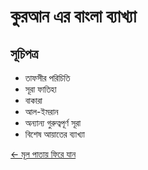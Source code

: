 # কুরআন এর বাংলা ব্যাখ্যা

## সূচিপত্র
- তাফসীর পরিচিতি
- সূরা ফাতিহা
- বাকারা
- আল-ইমরান
- অন্যান্য গুরুত্বপূর্ণ সূরা
- বিশেষ আয়াতের ব্যাখ্যা

[← মূল পাতায় ফিরে যান](index.md) 